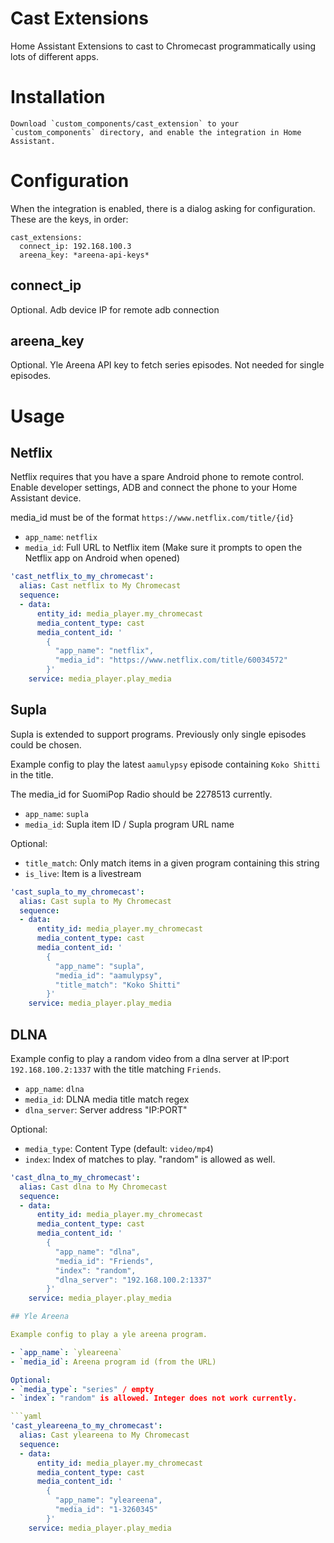 # Cast Extensions

Home Assistant Extensions to cast to Chromecast programmatically using lots of different apps.


# Installation

```
Download `custom_components/cast_extension` to your `custom_components` directory, and enable the integration in Home Assistant.
```

# Configuration

When the integration is enabled, there is a dialog asking for configuration. These are the keys, in order:
```
cast_extensions:
  connect_ip: 192.168.100.3
  areena_key: *areena-api-keys*
```

## connect_ip
Optional. Adb device IP for remote adb connection

## areena_key
Optional. Yle Areena API key to fetch series episodes. Not needed for single episodes.

# Usage

## Netflix

Netflix requires that you have a spare Android phone to remote control. Enable developer settings, ADB and connect the phone to your Home Assistant device.

media_id must be of the format `https://www.netflix.com/title/{id}`

- `app_name`: `netflix`
- `media_id`: Full URL to Netflix item (Make sure it prompts to open the Netflix app on Android when opened)

```yaml
'cast_netflix_to_my_chromecast':
  alias: Cast netflix to My Chromecast
  sequence:
  - data:
      entity_id: media_player.my_chromecast
      media_content_type: cast
      media_content_id: '
        {
          "app_name": "netflix",
          "media_id": "https://www.netflix.com/title/60034572"
        }'
    service: media_player.play_media
```

## Supla

Supla is extended to support programs. Previously only single episodes could be chosen.

Example config to play the latest `aamulypsy` episode containing `Koko Shitti` in the title.

The media_id for SuomiPop Radio should be 2278513 currently.

- `app_name`: `supla`
- `media_id`: Supla item ID / Supla program URL name

Optional:
- `title_match`: Only match items in a given program containing this string
- `is_live`: Item is a livestream

```yaml
'cast_supla_to_my_chromecast':
  alias: Cast supla to My Chromecast
  sequence:
  - data:
      entity_id: media_player.my_chromecast
      media_content_type: cast
      media_content_id: '
        {
          "app_name": "supla",
          "media_id": "aamulypsy",
          "title_match": "Koko Shitti"
        }'
    service: media_player.play_media
```

## DLNA

Example config to play a random video from a dlna server at IP:port `192.168.100.2:1337` with the title matching `Friends`.

- `app_name`: `dlna`
- `media_id`: DLNA media title match regex
- `dlna_server`: Server address "IP:PORT"

Optional:
- `media_type`: Content Type (default: `video/mp4`)
- `index`: Index of matches to play. "random" is allowed as well.

```yaml
'cast_dlna_to_my_chromecast':
  alias: Cast dlna to My Chromecast
  sequence:
  - data:
      entity_id: media_player.my_chromecast
      media_content_type: cast
      media_content_id: '
        {
          "app_name": "dlna",
          "media_id": "Friends",
          "index": "random",
          "dlna_server": "192.168.100.2:1337"
        }'
    service: media_player.play_media

## Yle Areena

Example config to play a yle areena program.

- `app_name`: `yleareena`
- `media_id`: Areena program id (from the URL)

Optional:
- `media_type`: "series" / empty
- `index`: "random" is allowed. Integer does not work currently.

```yaml
'cast_yleareena_to_my_chromecast':
  alias: Cast yleareena to My Chromecast
  sequence:
  - data:
      entity_id: media_player.my_chromecast
      media_content_type: cast
      media_content_id: '
        {
          "app_name": "yleareena",
          "media_id": "1-3260345"
        }'
    service: media_player.play_media
